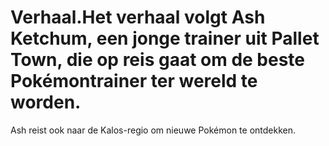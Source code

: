 # Verhaal.Het verhaal volgt Ash Ketchum, een jonge trainer uit Pallet Town, die op reis gaat om de beste Pokémontrainer ter wereld te worden.
Ash reist ook naar de Kalos-regio om nieuwe Pokémon te ontdekken.
